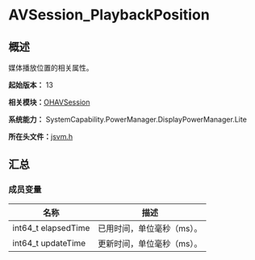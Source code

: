 # AVSession_PlaybackPosition


## 概述

媒体播放位置的相关属性。

**起始版本：** 13

**相关模块：**[OHAVSession](_o_h_a_v_session.md)

**系统能力：** SystemCapability.PowerManager.DisplayPowerManager.Lite

**所在头文件：**[jsvm.h](native__avmetadata_8h.md)


## 汇总


### 成员变量

| 名称 | 描述 | 
| -------- | -------- |
|  int64_t elapsedTime  | 已用时间，单位毫秒（ms）。  | 
|  int64_t updateTime  | 更新时间，单位毫秒（ms）。  | 
